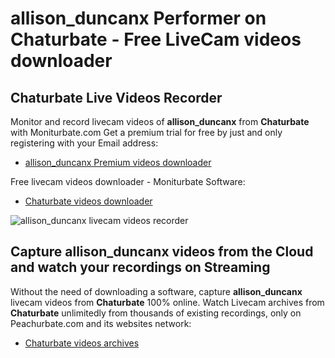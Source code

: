 # allison_duncanx Performer on Chaturbate - Free LiveCam videos downloader

## Chaturbate Live Videos Recorder

Monitor and record livecam videos of **allison_duncanx** from **Chaturbate** with Moniturbate.com
Get a premium trial for free by just and only registering with your Email address:
* [allison_duncanx Premium videos downloader](https://moniturbate.com/request-demo-licence-key.html)

Free livecam videos downloader - Moniturbate Software:
* [Chaturbate videos downloader](https://moniturbate.com/moniturbate-download-software.html)

![allison_duncanx livecam videos recorder](https://peachurnet.com/templates/moniturbate-software.png)


## Capture allison_duncanx videos from the Cloud and watch your recordings on Streaming

Without the need of downloading a software, capture **allison_duncanx** livecam videos from **Chaturbate** 100% online.
Watch Livecam archives from **Chaturbate** unlimitedly from thousands of existing recordings, only on Peachurbate.com and its websites network:
* [Chaturbate videos archives](https://peachurnet.com/)